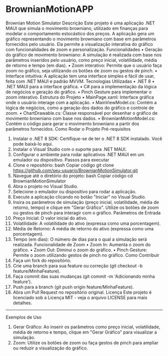 # BrownianMotionAPP

Brownian Motion Simulator
Descrição
Este projeto é uma aplicação .NET MAUI que simula o movimento browniano, utilizado em finanças para modelar o comportamento estocástico dos preços. A aplicação gera um gráfico representando o movimento browniano com base em parâmetros fornecidos pelo usuário. Ela permite a visualização interativa do gráfico com funcionalidades de zoom e personalização.
Funcionalidades
•	Geração do gráfico de movimento browniano: A simulação é realizada com base nos parâmetros inseridos pelo usuário, como preço inicial, volatilidade, média de retorno e tempo (em dias).
•	Zoom interativo: Permite que o usuário faça zoom no gráfico, seja utilizando os botões de zoom ou gestos de pinch.
•	Interface intuitiva: A aplicação tem uma interface simples e fácil de usar, feita com .NET MAUI e padrão MVVM.
Tecnologias Utilizadas
•	.NET 8
•	.NET MAUI para a interface gráfica.
•	C# para a implementação da lógica de negócios e geração do gráfico.
•	Pinch Gesture para implementar o zoom interativo.
Estrutura do Projeto
•	MainPage.xaml: Interface gráfica onde o usuário interage com a aplicação.
•	MainViewModel.cs: Contém a lógica de negócios, como a geração dos dados do gráfico e controle de zoom.
•	ChartDrawable.cs: Classe responsável por desenhar o gráfico de movimento browniano com base nos dados.
•	BrownianMotionModel.cs: Contém o código para gerar o movimento browniano a partir dos parâmetros fornecidos.
Como Rodar o Projeto
Pré-requisitos
1.	Instalar o .NET 8 SDK: Certifique-se de ter o .NET 8 SDK instalado. Você pode baixá-lo aqui.
2.	Instalar o Visual Studio com o suporte para .NET MAUI.
3.	Configurar o ambiente para rodar aplicativos .NET MAUI em um emulador ou dispositivo.
Passos para executar
1.	Clone o repositório:
bash
Copiar código
git clone https://github.com/seu-usuario/BrownianMotionSimulator.git
2.	Navegue até o diretório do projeto:
bash
Copiar código
cd BrownianMotionSimulator
3.	Abra o projeto no Visual Studio.
4.	Selecione o emulador ou dispositivo para rodar a aplicação.
5.	Execute a aplicação clicando no botão "Iniciar" no Visual Studio.
6.	Insira os parâmetros de simulação (preço inicial, volatilidade, média de retorno, tempo) e clique em "Gerar Gráfico". Utilize os botões de zoom ou gestos de pinch para interagir com o gráfico.
Parâmetros de Entrada
1.	Preço Inicial: O valor inicial do ativo.
2.	Volatilidade: A volatilidade do ativo (expressa como uma porcentagem).
3.	Média de Retorno: A média de retorno do ativo (expressa como uma porcentagem).
4.	Tempo (em dias): O número de dias para o qual a simulação será realizada.
Funcionalidade de Zoom
•	Zoom In: Aumenta o zoom do gráfico.
•	Zoom Out: Diminui o zoom do gráfico.
•	Pinch Gesture: Permite o zoom utilizando gestos de pinch no gráfico.
Como Contribuir
1.	Faça um fork do repositório.
2.	Crie uma branch para sua feature ou correção (git checkout -b feature/MinhaFeature).
3.	Faça commit das suas mudanças (git commit -m 'Adicionando minha feature').
4.	Push para a branch (git push origin feature/MinhaFeature).
5.	Abra um Pull Request no repositório original.
Licença
Este projeto é licenciado sob a Licença MIT - veja o arquivo LICENSE para mais detalhes.
________________________________________
Exemplos de Uso
1.	Gerar Gráfico: Ao inserir os parâmetros como preço inicial, volatilidade, média de retorno e tempo, clique em "Gerar Gráfico" para visualizar a simulação.
2.	Zoom: Utilize os botões de zoom ou faça gestos de pinch para ampliar ou reduzir a visualização do gráfico.

